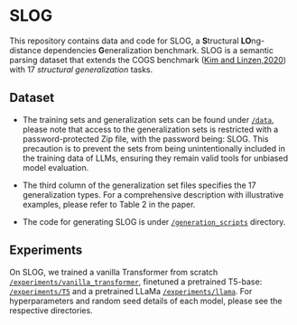 # SLOG
This repository contains data and code for SLOG, a **S**tructural **LO**ng-distance dependencies **G**eneralization benchmark. SLOG is a semantic parsing dataset that extends the COGS benchmark ([Kim and Linzen,2020](https://aclanthology.org/2020.emnlp-main.731/)) with 17 *structural generalization* tasks. 

## Dataset
- The training sets and generalization sets can be found under [`/data`](data), please note that access to the generalization sets is restricted with a password-protected Zip file, with the password being: SLOG. This precaution is to prevent the sets from being unintentionally included in the training data of LLMs, ensuring they remain valid tools for unbiased model evaluation.

- The third column of the generalization set files specifies the 17 generalization types. For a comprehensive description with illustrative examples, please refer to Table 2 in the paper.   

- The code for generating SLOG is under [`/generation_scripts`](generation_scripts) directory.

## Experiments
On SLOG, we trained a vanilla Transformer from scratch [`/experiments/vanilla_transformer`](experiments/vanilla_transformer), finetuned a pretrained T5-base: [`/experiments/T5`](experiments/T5) and a pretrained LLaMa [`/experiments/llama`](experiments/llama). For hyperparameters and random seed details of each model, please see the respective directories.

